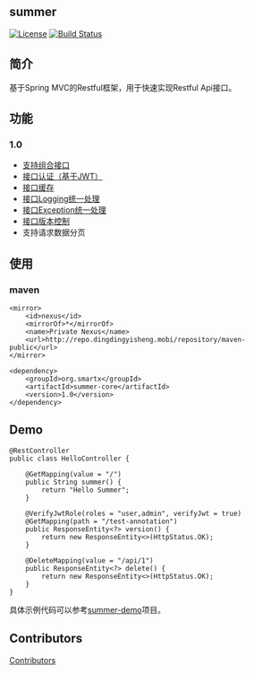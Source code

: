 ## summer
[![License](https://img.shields.io/badge/license-Apache%202-4EB1BA.svg)](https://www.apache.org/licenses/LICENSE-2.0.html)
[![Build Status](https://travis-ci.org/ismartx/summer.svg?branch=master)](https://travis-ci.org/ismartx/summer)

## 简介
基于Spring MVC的Restful框架，用于快速实现Restful Api接口。

## 功能
### 1.0
* [支持组合接口](https://github.com/ismartx/summer/wiki/%E7%BB%84%E5%90%88%E6%8E%A5%E5%8F%A3)
* [接口认证（基于JWT）](https://github.com/ismartx/summer/wiki/%E6%8E%A5%E5%8F%A3%E8%AE%A4%E8%AF%81)
* [接口缓存](https://github.com/ismartx/summer/wiki/%E6%8E%A5%E5%8F%A3%E7%BC%93%E5%AD%98)
* [接口Logging统一处理](https://github.com/ismartx/summer/wiki/Logging)
* [接口Exception统一处理](https://github.com/ismartx/summer/wiki/API-Exception)
* [接口版本控制](https://github.com/ismartx/summer/wiki/API%E7%89%88%E6%9C%AC%E6%8E%A7%E5%88%B6)
* 支持请求数据分页

## 使用
### maven
```
<mirror>
    <id>nexus</id>
    <mirrorOf>*</mirrorOf>
    <name>Private Nexus</name>
    <url>http://repo.dingdingyisheng.mobi/repository/maven-public</url>
</mirror>
```
```
<dependency>
    <groupId>org.smartx</groupId>
    <artifactId>summer-core</artifactId>
    <version>1.0</version>
</dependency>
```

## Demo
```
@RestController
public class HelloController {

    @GetMapping(value = "/")
    public String summer() {
        return "Hello Summer";
    }

    @VerifyJwtRole(roles = "user,admin", verifyJwt = true)
    @GetMapping(path = "/test-annotation")
    public ResponseEntity<?> version() {
        return new ResponseEntity<>(HttpStatus.OK);
    }

    @DeleteMapping(value = "/api/1")
    public ResponseEntity<?> delete() {
        return new ResponseEntity<>(HttpStatus.OK);
    }
}
```
具体示例代码可以参考[summer-demo](./summer-demo)项目。

## Contributors
[Contributors](./CONTRIBUTORS.md)
